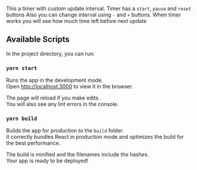 This a timer with custom update interval.
Timer has a <code>start</code>, <code>pause</code> and <code>reset</code> buttons
Also you can change interval using <code>-</code> and <code>+</code> buttons.
When timer works you will see how much time left before next update

## Available Scripts

In the project directory, you can run:

### `yarn start`

Runs the app in the development mode.<br />
Open [http://localhost:3000](http://localhost:3000) to view it in the browser.

The page will reload if you make edits.<br />
You will also see any lint errors in the console.

### `yarn build`

Builds the app for production to the `build` folder.<br />
It correctly bundles React in production mode and optimizes the build for the best performance.

The build is minified and the filenames include the hashes.<br />
Your app is ready to be deployed!